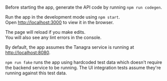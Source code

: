 Before starting the app, generate the API code by running `npm run codegen`.

Run the app in the development mode using `npm start`.\
Open [http://localhost:3000](http://localhost:3000) to view it in the browser.

The page will reload if you make edits.\
You will also see any lint errors in the console.

By default, the app assumes the Tanagra service is running at
[http://localhost:8080](http://localhost:8080).

`npm run fake` runs the app using hardcoded test data which doesn't require the
backend service to be running. The UI integration tests assume they're running
against this test data.
